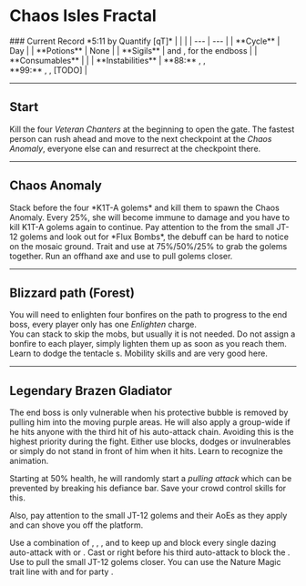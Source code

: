 # Chaos Isles Fractal
<Grid>
<Column>
    ### Current Record *5:11 by Quantify [qT]*
    <Youtube id="MV2Byim0PWU"/>
</Column>
  
<Column>    
    | | |
    | --- | --- |
    | **Cycle** | Day |
    | **Potions** | None |
    | **Sigils** | <Item id="24554"/> and <Item id="24615"/>, <Item id="24868"/> for the endboss |
    | **Consumables** | <Item id="49940"/> |
    | **Instabilities** | **88:** <Instability name="Afflicted"/>, <Instability name="Mists Convergence"/>, <Instability name="Toxic Trail"/><br/>**99:** <Instability name="Mists Convergence"/>, <Instability name="Social Awkwardness"/>, [TODO] |
</Column>
</Grid>

---

## Start
Kill the four *Veteran Chanters* at the beginning to open the gate. The fastest person can rush ahead and move to the next checkpoint at the *Chaos Anomaly*, everyone else can <Command name="gg"/> and resurrect at the checkpoint there.

---

## Chaos Anomaly
<Grid>
<Column>
Stack <Boon name="might"/> before the four *K1T-A golems* and kill them to spawn the Chaos Anomaly. Every 25%, she will become immune to damage and you have to kill K1T-A golems again to continue. Pay attention to the <Control name="knockback"/> from the small JT-12 golems and look out for *Flux Bombs*, the debuff can be hard to notice on the mosaic ground.
</Column>

<Column>
<Tips>
    <Tip specialization="mesmer">Trait <Trait id="751"/> and use <Skill id="10363"/> at 75%/50%/25% to grab the golems together.</Tip>
    <Tip specialization="ranger">Run an offhand axe and use <Skill id="12638"/> to pull golems closer.</Tip>
</Tips>
</Column>
</Grid>

---

## Blizzard path (Forest)
You will need to enlighten four bonfires on the path to progress to the end boss, every player only has one *Enlighten* charge.    
You can stack <Effect name="stealth"/> to skip the mobs, but usually it is not needed. Do not assign a bonfire to each player, simply lighten them up as soon as you reach them.    
Learn to dodge the tentacle <Control name="knockback"/>s. Mobility skills and <Item id="49940"/> are very good here.

---

## Legendary Brazen Gladiator
<Grid>
<Column>
The end boss is only vulnerable when his protective bubble is removed by pulling him into the moving purple areas.    
He will also apply a group-wide <Control name="daze"/> if he hits anyone with the third hit of his auto-attack chain. Avoiding this is the highest priority during the fight. Either use blocks, dodges or invulnerables or simply do not stand in front of him when it hits. Learn to recognize the animation.

Starting at 50% health, he will randomly start a *pulling attack* which can be prevented by breaking his defiance bar. Save your crowd control skills for this.

Also, pay attention to the small JT-12 golems and their AoEs as they apply <Control name="knockback"/> and can shove you off the platform.
</Column>

<Column>
<Tips>
    <Tip specialization="chronomancer">Use a combination of <Skill id="29578"/>, <Skill id="29526"/>, <Skill id="10377"/>, <Skill id="10236"/> and <Skill id="29830"/> to keep up <Boon name="quickness"/> and block every single dazing auto-attack with <Boon name="aegis"/> or <Effect name="invulnerability"/>.</Tip>
    <Tip specialization="guardian">Cast <Skill id="9084"/> or <Skill id="30029"/> right before his third auto-attack to block the <Control name="daze"/>.</Tip>
    <Tip specialization="ranger">Use <Skill id="12638"/> to pull the small JT-12 golems closer.    
                                 You can use the Nature Magic trait line with <Trait id="1038"/> and <Skill id="12569"/> for party <Boon name="stability"/>.</Tip>
</Tips>
</Column>
</Grid>